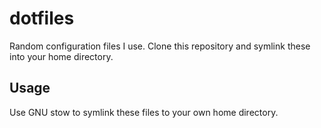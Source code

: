 # dotfiles
Random configuration files I use. Clone this repository and symlink these into your home directory.

## Usage
Use GNU stow to symlink these files to your own home directory.
